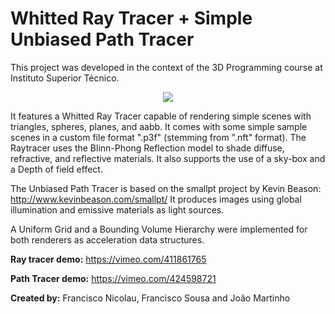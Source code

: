 # Whitted Ray Tracer + Simple Unbiased Path Tracer
This project was developed in the context of the 3D Programming course at Instituto Superior Técnico.

<p align="center">
  <img src="https://user-images.githubusercontent.com/25552993/114410920-a7ac6600-9ba3-11eb-9ad8-29f9f1011402.png" />
</p>

It features a Whitted Ray Tracer capable of rendering simple scenes with triangles, spheres, planes, and aabb. It comes with some simple sample scenes in a custom file format ".p3f" (stemming from ".nft" format). The Raytracer uses the Blinn-Phong Reflection model to shade diffuse, refractive, and reflective materials. It also supports the use of a sky-box and a Depth of field effect.

The Unbiased Path Tracer is based on the smallpt project by Kevin Beason: http://www.kevinbeason.com/smallpt/ 
It produces images using global illumination and emissive materials as light sources. 

A Uniform Grid and a Bounding Volume Hierarchy were implemented for both renderers as acceleration data structures. 

**Ray tracer demo:**
https://vimeo.com/411861765

**Path Tracer demo:**
https://vimeo.com/424598721

**Created by:**
Francisco Nicolau, Francisco Sousa and João Martinho
